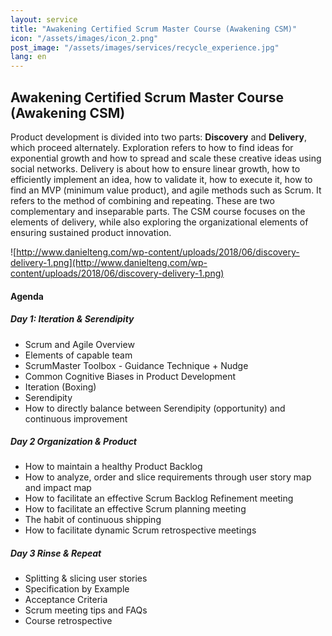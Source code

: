 ```yaml
---
layout: service
title: "Awakening Certified Scrum Master Course (Awakening CSM)"
icon: "/assets/images/icon_2.png"
post_image: "/assets/images/services/recycle_experience.jpg"
lang: en
---
```


<h2>Awakening Certified Scrum Master Course (Awakening CSM)</h2>

Product development is divided into two parts: **Discovery** and **Delivery**, which proceed alternately. Exploration refers to how to find ideas for exponential growth and how to spread and scale these creative ideas using social networks. Delivery is about how to ensure linear growth, how to efficiently implement an idea, how to validate it, how to execute it, how to find an MVP (minimum value product), and agile methods such as Scrum. It refers to the method of combining and repeating. These are two complementary and inseparable parts. The CSM course focuses on the elements of delivery, while also exploring the organizational elements of ensuring sustained product innovation.

![http://www.danielteng.com/wp-content/uploads/2018/06/discovery-delivery-1.png](http://www.danielteng.com/wp-content/uploads/2018/06/discovery-delivery-1.png)

#### Agenda

##### Day 1: Iteration & Serendipity

* Scrum and Agile Overview
* Elements of capable team
* ScrumMaster Toolbox - Guidance Technique + Nudge
* Common Cognitive Biases in Product Development
* Iteration (Boxing)
* Serendipity
* How to directly balance between Serendipity (opportunity) and continuous improvement

##### Day 2 Organization & Product

* How to maintain a healthy Product Backlog
* How to analyze, order and slice requirements through user story map and impact map
* How to facilitate an effective Scrum Backlog Refinement meeting
* How to facilitate an effective Scrum planning meeting
* The habit of continuous shipping
* How to facilitate dynamic Scrum retrospective meetings

##### Day 3 Rinse & Repeat

* Splitting & slicing user stories
* Specification by Example
* Acceptance Criteria
* Scrum meeting tips and FAQs
* Course retrospective 
